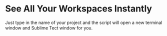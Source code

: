 
# See All Your Workspaces Instantly

Just type in the name of your project and the script will open a new terminal window and Sublime Tect window for you.
